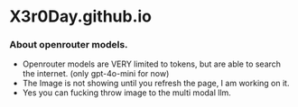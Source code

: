 # X3r0Day.github.io

### About openrouter models.

- Openrouter models are VERY limited to tokens, but are able to search the internet. (only gpt-4o-mini for now)
- The Image is not showing until you refresh the page, I am working on it.
- Yes you can fucking throw image to the multi modal llm.